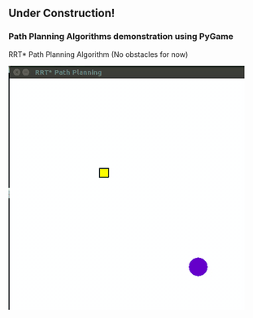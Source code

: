 ## Under Construction!

### Path Planning Algorithms demonstration using PyGame


RRT* Path Planning Algorithm (No obstacles for now)

![](RRT_Star/gifs/rrt-star.gif)
